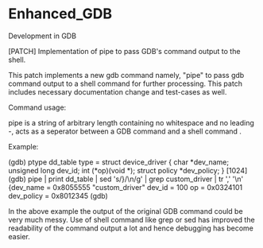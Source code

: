 Enhanced_GDB
============

Development in GDB

[PATCH] Implementation of pipe to pass GDB's command output to the shell.

This patch implements a new gdb command namely, "pipe" to pass gdb
command output to a shell command for further processing. This patch
includes necessary documentation change and test-cases as well.

Command usage: 

pipe <dlim> <gdb-cmd> <dlim><dlim> is a string of arbitrary length containing 
no whitespace and no leading -, acts as a seperator between a GDB command <gdb-cmd> 
and a shell command <shell-cmd>. 
 
Example: 

(gdb) ptype dd_table
type = struct device_driver {
    char *dev_name;
    unsigned long dev_id;
    int (*op)(void *);
    struct policy *dev_policy;
} [1024]
(gdb) pipe | print dd_table | sed 's/}/\n/g' | grep custom_driver | tr ',' '\n'
  {dev_name = 0x8055555 "custom_driver"
  dev_id = 100
  op = 0x0324101
  dev_policy = 0x8012345
(gdb)
 
In the above example the output of the original GDB command could be very much messy.
Use of shell command like grep or sed has improved the readability of the command 
output a lot and hence debugging has become easier. 
 

